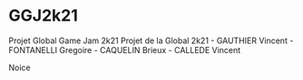 # GGJ2k21
Projet Global Game Jam 2k21
Projet de la Global 2k21 - GAUTHIER Vincent - FONTANELLI Gregoire - CAQUELIN Brieux - CALLEDE Vincent

Noice
